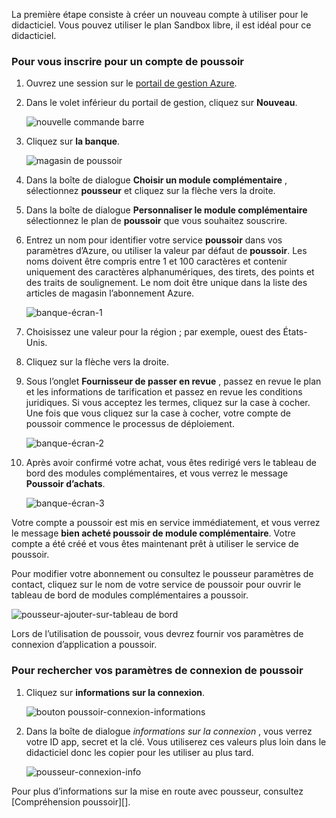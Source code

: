La première étape consiste à créer un nouveau compte à utiliser pour le didacticiel. Vous pouvez utiliser le plan Sandbox libre, il est idéal pour ce didacticiel.

### <a name="to-sign-up-for-a-pusher-account"></a>Pour vous inscrire pour un compte de poussoir

1. Ouvrez une session sur le [portail de gestion Azure][].

2. Dans le volet inférieur du portail de gestion, cliquez sur **Nouveau**.

    ![nouvelle commande barre][command-bar-new]

3. Cliquez sur **la banque**.

    ![magasin de poussoir][pusher-store]

4. Dans la boîte de dialogue **Choisir un module complémentaire** , sélectionnez **pousseur** et cliquez sur la flèche vers la droite.

5. Dans la boîte de dialogue **Personnaliser le module complémentaire** sélectionnez le plan de **poussoir** que vous souhaitez souscrire.

6. Entrez un nom pour identifier votre service **poussoir** dans vos paramètres d’Azure, ou utiliser la valeur par défaut de **poussoir**. Les noms doivent être compris entre 1 et 100 caractères et contenir uniquement des caractères alphanumériques, des tirets, des points et des traits de soulignement. Le nom doit être unique dans la liste des articles de magasin l’abonnement Azure.

    ![banque-écran-1][store-screen-1]

8. Choisissez une valeur pour la région ; par exemple, ouest des États-Unis. 

9. Cliquez sur la flèche vers la droite.

10. Sous l’onglet **Fournisseur de passer en revue** , passez en revue le plan et les informations de tarification et passez en revue les conditions juridiques. Si vous acceptez les termes, cliquez sur la case à cocher. Une fois que vous cliquez sur la case à cocher, votre compte de poussoir commence le processus de déploiement. 

    ![banque-écran-2][store-screen-2]

11. Après avoir confirmé votre achat, vous êtes redirigé vers le tableau de bord des modules complémentaires, et vous verrez le message **Poussoir d’achats**.

    ![banque-écran-3][store-screen-3]

Votre compte a poussoir est mis en service immédiatement, et vous verrez le message **bien acheté poussoir de module complémentaire**. Votre compte a été créé et vous êtes maintenant prêt à utiliser le service de poussoir.

Pour modifier votre abonnement ou consultez le pousseur paramètres de contact, cliquez sur le nom de votre service de poussoir pour ouvrir le tableau de bord de modules complémentaires a poussoir.

![pousseur-ajouter-sur-tableau de bord][pusher-add-on-dashboard]
    
Lors de l’utilisation de poussoir, vous devrez fournir vos paramètres de connexion d’application a poussoir.

### <a name="to-find-your-pusher-connection-settings"></a>Pour rechercher vos paramètres de connexion de poussoir ###

1. Cliquez sur **informations sur la connexion**.

    ![bouton poussoir-connexion-informations][pusher-connection-info-button]

2. Dans la boîte de dialogue *informations sur la connexion* , vous verrez votre ID app, secret et la clé. Vous utiliserez ces valeurs plus loin dans le didacticiel donc les copier pour les utiliser au plus tard.

    ![pousseur-connexion-info][pusher-connection-info]

Pour plus d’informations sur la mise en route avec pousseur, consultez [Compréhension poussoir][].

<!--images-->

[command-bar-new]: ./media/pusher-sign-up/1-command-bar-new.png
[pusher-store]: ./media/pusher-sign-up/2-pusher-store.png
[store-screen-1]: ./media/pusher-sign-up/3-pusher-store-screen-1.png
[store-screen-2]: ./media/pusher-sign-up/4-pusher-store-screen-2.png
[store-screen-3]: ./media/pusher-sign-up/5-pusher-store-screen-3.png
[pusher-add-on-dashboard]: ./media/pusher-sign-up/6-pusher-add-on-dashboard.png
[pusher-connection-info-button]: ./media/pusher-sign-up/7-pusher-connection-info-button.png
[pusher-connection-info]: ./media/pusher-sign-up/8-pusher-connection-info.png

<!--Links-->

[Portail de gestion Azure]: https://manage.windowsazure.com
[Poussoir de présentation]: http://pusher.com/docs

